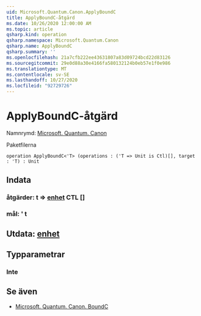 ```yaml
---
uid: Microsoft.Quantum.Canon.ApplyBoundC
title: ApplyBoundC-åtgärd
ms.date: 10/26/2020 12:00:00 AM
ms.topic: article
qsharp.kind: operation
qsharp.namespace: Microsoft.Quantum.Canon
qsharp.name: ApplyBoundC
qsharp.summary: ''
ms.openlocfilehash: 21a7cfb222ee43631807a83d09724bcd22d83126
ms.sourcegitcommit: 29e0d88a30e4166fa580132124b0eb57e1f0e986
ms.translationtype: MT
ms.contentlocale: sv-SE
ms.lasthandoff: 10/27/2020
ms.locfileid: "92729726"
---
```

# <a name="applyboundc-operation"></a>ApplyBoundC-åtgärd

Namnrymd: [Microsoft. Quantum. Canon](xref:Microsoft.Quantum.Canon)

Paketfilerna [](https://nuget.org/packages/)




```qsharp
operation ApplyBoundC<'T> (operations : ('T => Unit is Ctl)[], target : 'T) : Unit
```


## <a name="input"></a>Indata

### <a name="operations--t--unit-ctl"></a>åtgärder: t => [enhet](xref:microsoft.quantum.lang-ref.unit) CTL []




### <a name="target--t"></a>mål: ' t





## <a name="output--unit"></a>Utdata: [enhet](xref:microsoft.quantum.lang-ref.unit)



## <a name="type-parameters"></a>Typparametrar

### <a name="t"></a>Inte



## <a name="see-also"></a>Se även

- [Microsoft. Quantum. Canon. BoundC](xref:Microsoft.Quantum.Canon.BoundC)